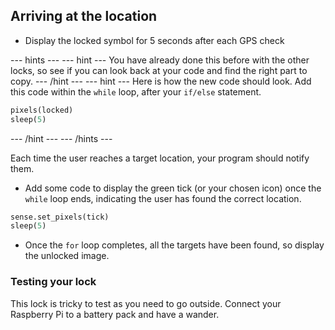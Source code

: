 ## Arriving at the location

+ Display the locked symbol for 5 seconds after each GPS check

--- hints ---
--- hint ---
You have already done this before with the other locks, so see if you can look back at your code and find the right part to copy.
--- /hint ---
--- hint ---
Here is how the new code should look. Add this code within the `while` loop, after your `if/else` statement.
```python
pixels(locked)
sleep(5)
```
--- /hint ---
--- /hints ---

Each time the user reaches a target location, your program should notify them.

+ Add some code to display the green tick (or your chosen icon) once the `while` loop ends, indicating the user has found the correct location.

```python
sense.set_pixels(tick)
sleep(5)
```

+ Once the `for` loop completes, all the targets have been found, so display the unlocked image.

### Testing your lock

This lock is tricky to test as you need to go outside. Connect your Raspberry Pi to a battery pack and have a wander.
